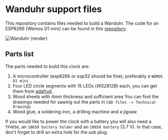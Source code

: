 # Wanduhr support files

This repository contains files needed to build a Wanduhr. The code for an ESP8266 (Wemos D1 mini) can be found in this [repository](https://github.com/FrankenApps/Wanduhr).

![Wanduhr (render)](https://raw.githubusercontent.com/FrankenApps/Wanduhr_support_files/master/images/Wanduhr.gif)

## Parts list
The parts needed to build this clock are:
1. A microcontroller (esp8266 or esp32 should be fine); preferably a `WEMOS D1 mini`
2. Four LED circle segments with 15 LEDs (*WS2812B*) each, you can get them from [adafruit](https://www.adafruit.com/product/2874).
3. Wood sheets with 4mm thickness and sufficient area 
   You can find the drawings needed for sawing out the parts in `CAD files -> Technical Drawings`
4. Wood glue, a soldering iron, a drilling machine and a jigsaw

If you would like to power the clock with a battery you will also need a `TP4056`, an `18650 battery holder` and an `18650 battery` (3.7 V).
In that case, don't forget to drill an extra hole for the usb plug.
